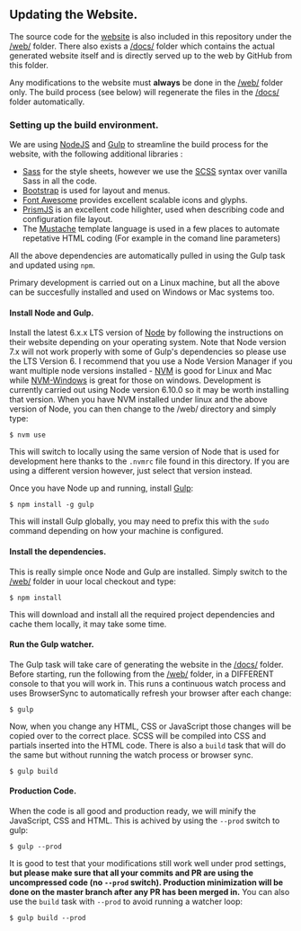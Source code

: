 ## Updating the Website.

The source code for the [website][website] is also included in this repository under the [/web/](web/) folder. There also exists a [/docs/](docs/) folder which contains the actual generated website itself and is directly served up to the web by GitHub from this folder.

Any modifications to the website must **always** be done in the [/web/](web/) folder only. The build process (see below) will regenerate the files in the [/docs/](docs/) folder automatically.

### Setting up the build environment.
We are using [NodeJS][node] and [Gulp][gulp] to streamline the build process for the website, with the following additional libraries :

- [Sass][sass] for the style sheets, however we use the [SCSS][scss] syntax over vanilla Sass in all the code.
- [Bootstrap][bootstrap] is used for layout and menus.
- [Font Awesome][fontawesome] provides excellent scalable icons and glyphs.
- [PrismJS][prism] is an excellent code hilighter, used when describing code and configuration file layout.
- The [Mustache][mustache] template language is used in a few places to automate repetative HTML coding (For example in the comand line parameters)


All the above dependencies are automatically pulled in using the Gulp task and updated using `npm`.

Primary development is carried out on a Linux machine, but all the above can be succesfully installed and used on Windows or Mac systems too.

#### Install Node and Gulp.
Install the latest 6.x.x LTS version of [Node][node] by following the instructions on their website depending on your operating system. Note that Node version 7.x will not work properly with some of Gulp's dependencies so please use the LTS Version 6. I recommend that you use a Node Version Manager if you want multiple node versions installed - [NVM][nvm] is good for Linux and Mac while [NVM-Windows][nvm-windows] is great for those on windows.
Development is currently carried out using Node version 6.10.0 so it may be worth installing that version.
When you have NVM installed under linux and the above version of Node, you can then change to the /web/ directory and simply type:
```
$ nvm use
```
This will switch to locally using the same version of Node that is used for development here thanks to the `.nvmrc` file found in this directory. If you are using a different version however, just select that version instead.

Once you have Node up and running, install [Gulp][gulp]:

```
$ npm install -g gulp
```
This will install Gulp globally, you may need to prefix this with the `sudo` command depending on how your machine is configured.
#### Install the dependencies.
This is really simple once Node and Gulp are installed. Simply switch to the [/web/](web/) folder in uour local checkout and type:
```
$ npm install
```
This will download and install all the required project dependencies and cache them locally, it may take some time.

#### Run the Gulp watcher.
The Gulp task will take care of generating the website in the [/docs/](docs/) folder. Before starting, run the following from the [/web/](web/) folder, in a DIFFERENT console to that you will work in. This runs a continuous watch process and uses BrowserSync to automatically refresh your browser after each change:
```
$ gulp
```
Now, when you change any HTML, CSS or JavaScript those changes will be copied over to the correct place. SCSS will be compiled into CSS and partials inserted into the HTML code. There is also a `build` task that will do the same but without running the watch process or browser sync.
```
$ gulp build
```

#### Production Code.
When the code is all good and production ready, we will minify the JavaScript, CSS and HTML. This is achived by using the `--prod` switch to gulp:
```
$ gulp --prod
```
It is good to test that your modifications still work well under prod settings, **but please make sure that all your commits and PR are using the uncompressed code (no `--prod` switch). Production minimization will be done on the master branch after any PR has been merged in.** You can also use the `build` task with `--prod` to avoid running a watcher loop:
```
$ gulp build --prod
```

[website]: http://updaterepo.seapagan.net
[node]: http://nodejs.org
[gulp]: http://gulpjs.com
[sass]: http://sass-lang.com
[scss]: http://sass-lang.com/documentation/file.SCSS_FOR_SASS_USERS.html
[mustache]: https://mustache.github.io/
[bootstrap]: http://getbootstrap.com
[fontawesome]: http://fontawesome.io
[prism]: http://prismjs.com
[nvm]: http://github.com/creationix/nvm
[nvm-windows]: https://github.com/coreybutler/nvm-windows
